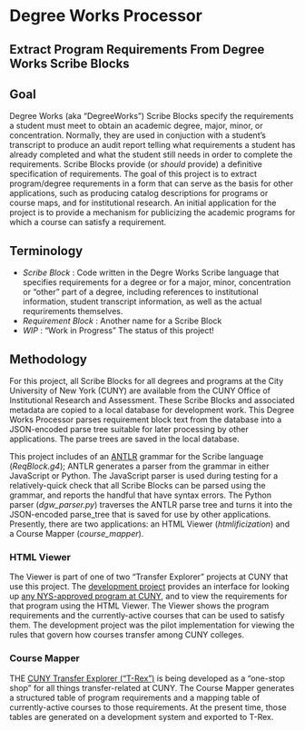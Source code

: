 # Degree Works Processor
## Extract Program Requirements From Degree Works Scribe Blocks

## Goal
Degree Works (aka “DegreeWorks”) Scribe Blocks specify the requirements a student must meet to obtain an academic degree, major, minor, or concentration. Normally, they are used in conjuction with a student’s transcript to produce an audit report telling what requirements a student has already completed and what the student still needs in order to complete the requirements.
Scribe Blocks provide (or _should_ provide) a definitive specification of requirements. The goal of this project is to extract program/degree requrements in a form that can serve as the basis for other applications, such as producing catalog descriptions for programs or course maps, and for institutional research. An initial application for the project is to provide a mechanism for publicizing the academic programs for which a course can satisfy a requirement.

## Terminology
- _Scribe Block_
: Code written in the Degre Works Scribe language that specifies requirements for a degree or for a major, minor, concentration or “other” part of a degree, including references to institutional information, student transcript information, as well as the actual requrirements themselves.
- _Requirement Block_
: Another name for a Scribe Block
- _WIP_
: “Work in Progress” The status of this project!

## Methodology
For this project, all Scribe Blocks for all degrees and programs at the City University of New York (CUNY) are available from the CUNY Office of Institutional Research and Assessment. These Scribe Blocks and associated metadata are copied to a local database for development work. This Degree Works Processor parses requirement block text from the database into a JSON-encoded parse tree suitable for later processing by other applications. The parse trees are saved in the local database.

This project includes of an [ANTLR](https://www.antlr.org/) grammar for the Scribe language (_ReqBlock.g4_); ANTLR generates a parser from the grammar in either JavaScript or Python. The JavaScript parser is used during testing for a relatively-quick check that all Scribe Blocks can be parsed using the grammar, and reports the handful that have syntax errors. The Python parser (_dgw_parser.py_) traverses the ANTLR parse tree and turns it into the JSON-encoded parse_tree that is saved for use by other applications. Presently, there are two applications: an HTML Viewer (_htmlificization_) and a Course Mapper (_course\_mapper_).

### HTML Viewer
The Viewer is part of one of two “Transfer Explorer” projects at CUNY that use this project. The [development project](https://github.com/cvickery/transfer-app/) provides an interface for looking up [any NYS-approved program at CUNY](https://transfer-app.qc.cuny.edu/requirements/), and to view the requirements for that program using the HTML Viewer.
The Viewer shows the program requirements and the currently-active courses that can be used to satisfy them. The development project was the pilot implementation for viewing the rules that govern how courses transfer among CUNY colleges.

### Course Mapper
THE [CUNY Transfer Explorer (“T-Rex”)](https://explorer.cuny.edu/) is being developed as a “one-stop shop” for all things transfer-related at CUNY. The Course Mapper generates a structured table of program requirements and a mapping table of currently-active courses to those requirements. At the present time, those tables are generated on a development system and exported to T-Rex.
